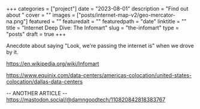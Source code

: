+++
categories = ["project"]
date = "2023-08-01"
description = "Find out about "
cover = ""
images = ["posts/internet-map-v2/geo-mercator-na.png"]
featured = ""
featuredalt = ""
featuredpath = "date"
linktitle = ""
title = "Internet Deep Dive: The Infomart"
slug = "the-infomart"
type = "posts"
draft = true
+++


Anecdote about saying "Look, we're passing the internet is" when we drove by it.


https://en.wikipedia.org/wiki/Infomart

https://www.equinix.com/data-centers/americas-colocation/united-states-colocation/dallas-data-centers



-- ANOTHER ARTICLE --
https://mastodon.social/@damngoodtech/110820842818383767